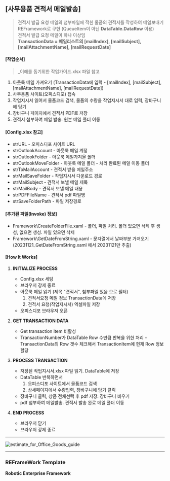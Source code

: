 ## [사무용품 견적서 메일발송]  ##
> 견적서 발급 요청 메일의 첨부파일에 적힌 물품의 견적서를 작성하여 메일보내기   
> REFramework로 구현 (QueueItem이 아닌 **DataTable.DataRow** 이용)   
> 견적서 발급 요청 메일이 하나 이상임   
> **TransactionData = 메일리스트의 [mailIndex], [mailSubject], [mailAttachmentName], [mailRequestDate]**


#### [작업순서] ####
> _이해를 돕기위한 작업가이드.xlsx 파일 참고
1. 아웃룩 메일 가져오기 (TransactionData에 입력 - [mailIndex], [mailSubject], [mailAttachmentName], [mailRequestDate])
2. 사무용품 사이트(오피스디포) 접속
3. 작업지시서 읽어서 물품코드 검색, 물품의 수량을 작업지시서 대로 입력, 장바구니에 담기
4. 장바구니 페이지에서 견적서 PDF로 저장
5. 견적서 첨부하여 메일 발송. 원본 메일 폴더 이동


#### [Config.xlsx 참고] ####
* strURL - 오피스디포 사이트 URL
* strOutlookAccount - 아웃룩 메일 계정
* strOutlookFolder - 아웃룩 메일가져올 폴더 
* strOutlookMoveFolder - 아웃룩 메일 폴더 - 처리 완료된 메일 이동 폴더
* strToMailAccount - 견적서 받을 메일주소
* strMailSaveFolder - 작업지시서 다운로드 경로
* strMailSubject - 견적서 보낼 메일 제목
* strMailBody - 견적서 보낼 메일 내용
* strPDFFileName - 견적서 pdf 파일명
* strSaveFolderPath - 파일 저장경로

  
#### [추가된 파일(Invoke) 정보] ####
* Framework\CreateFolderFile.xaml - 폴더, 파일 처리. 폴더 있으면 삭제 후 생성, 없으면 생성. 파일 있으면 삭제
* Framework\GetDateFromString.xaml - 문자열에서 날짜부분 가져오기 (20231121_GetDateFromString.xaml 에서 20231121만 추출)


#### [How It Works] ####

1. **INITIALIZE PROCESS**
   + Config.xlsx 세팅
   + 브라우저 강제 종료
   + 아웃룩 메일 읽기 (제목 "견적서", 첨부파일 있음 으로 필터)
      1. 견적서요청 메일 정보 TransactionData에 저장
      2. 견적서 요청(작업지시서) 엑셀파일 저장
   + 오피스디포 브라우저 오픈

2. **GET TRANSACTION DATA**
   + Get transaction item 비활성
   + TransactionNumber가 DataTable Row 수만큼 반복을 위한 처리 -  TransactionData의 Row 갯수 체크해서 TransactionItem에 현재 Row 정보 할당

4. **PROCESS TRANSACTION**
   + 저장된 작업지시서.xlsx 파일 읽기. DataTable에 저장
   + DataTable 반복하면서
     1. 오피스디포 사이트에서 물품코드 검색
     2. 상세페이지에서 수량입력, 장바구니에 담기 클릭
   + 장바구니 클릭, 상품 전체선택 후 pdf 저장. 장바구니 비우기
   + pdf 첨부하여 메일발송. 견적서 발송 완료 메일 폴더 이동

4. **END PROCESS**
   + 브라우저 닫기
   + 브라우저 강제 종료

* * *
![estimate_for_Office_Goods_guide](https://github.com/pnmGithub/estimate_for_Office_Goods.RPA-uipath/assets/149296871/f0721054-4ca0-4ca0-a80e-39d6174e0e50)
* * *

### REFrameWork Template ###
**Robotic Enterprise Framework**
